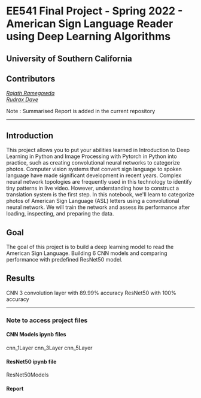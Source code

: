 # EE541 Final Project - Spring 2022 - American Sign Language Reader using Deep Learning Algorithms
## University of Southern California

## Contributors 
*[Rajath Ramegowda](https://github.com/rajathbrgowda)* <br>
*[Rudrax Dave](https://github.com/RudraxDave)*


Note : Summarised Report is added in the current repository 

---

## Introduction

This project allows you to put your abilities learned in Introduction to Deep Learning in Python and Image Processing with Pytorch in Python into practice, such as creating convolutional neural networks to categorize photos. Computer vision systems that convert sign language to spoken language have made significant development in recent years. Complex neural network topologies are frequently used in this technology to identify tiny patterns in live video. However, understanding how to construct a translation system is the first step. In this notebook, we'll learn to categorize photos of American Sign Language (ASL) letters using a convolutional neural network. We will train the network and assess its performance after loading, inspecting, and preparing the data.

## Goal

The goal of this project is to build a deep learning model to read the American Sign Language. Building 6 CNN models and comparing performance with predefined ResNet50 model.

## Results

CNN 3 convolution layer with 89.99% accuracy
ResNet50 with 100% accuracy

---

### Note to access project files

#### CNN Models ipynb files<br>
cnn_1Layer
cnn_3Layer
cnn_5Layer

#### ResNet50 ipynb file<br>
ResNet50Models

#### Report
